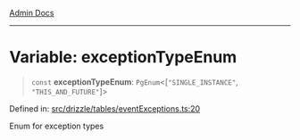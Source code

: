 [Admin Docs](/)

***

# Variable: exceptionTypeEnum

> `const` **exceptionTypeEnum**: `PgEnum`\<\[`"SINGLE_INSTANCE"`, `"THIS_AND_FUTURE"`\]\>

Defined in: [src/drizzle/tables/eventExceptions.ts:20](https://github.com/gautam-divyanshu/talawa-api/blob/a895c36f24acf725ac16aa7e0f8e50ef9fa64c42/src/drizzle/tables/eventExceptions.ts#L20)

Enum for exception types
